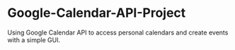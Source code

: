 # Google-Calendar-API-Project
Using Google Calendar API to access personal calendars and create events with a simple GUI.
